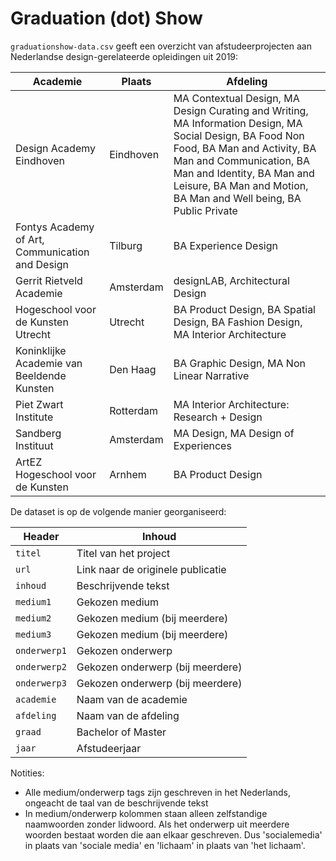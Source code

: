 # Graduation (dot) Show

`graduationshow-data.csv` geeft een overzicht van afstudeerprojecten aan Nederlandse design-gerelateerde opleidingen uit 2019:

Academie | Plaats | Afdeling
--- | --- | ---
Design Academy Eindhoven | Eindhoven | MA Contextual Design, MA Design Curating and Writing, MA Information Design, MA Social Design, BA Food Non Food, BA Man and Activity, BA Man and Communication, BA Man and Identity, BA Man and Leisure, BA Man and Motion, BA Man and Well being, BA Public Private
Fontys Academy of Art, Communication and Design | Tilburg | BA Experience Design
Gerrit Rietveld Academie | Amsterdam | designLAB, Architectural Design
Hogeschool voor de Kunsten Utrecht | Utrecht | BA Product Design, BA Spatial Design, BA Fashion Design, MA Interior Architecture
Koninklijke Academie van Beeldende Kunsten | Den Haag | BA Graphic Design, MA Non Linear Narrative
Piet Zwart Institute | Rotterdam | MA Interior Architecture: Research + Design
Sandberg Instituut | Amsterdam | MA Design, MA Design of Experiences
ArtEZ Hogeschool voor de Kunsten | Arnhem | BA Product Design

De dataset is op de volgende manier georganiseerd:

Header | Inhoud
--- | ---
`titel`| Titel van het project
`url`| Link naar de originele publicatie
`inhoud`| Beschrijvende tekst
`medium1`| Gekozen medium
`medium2`| Gekozen medium (bij meerdere)
`medium3`| Gekozen medium (bij meerdere)
`onderwerp1`| Gekozen onderwerp
`onderwerp2`| Gekozen onderwerp (bij meerdere)
`onderwerp3`| Gekozen onderwerp (bij meerdere)
`academie`| Naam van de academie
`afdeling`| Naam van de afdeling
`graad`| Bachelor of Master
`jaar`| Afstudeerjaar

Notities:

- Alle medium/onderwerp tags zijn geschreven in het Nederlands, ongeacht de taal van de beschrijvende tekst
- In medium/onderwerp kolommen staan alleen zelfstandige naamwoorden zonder lidwoord. Als het onderwerp uit meerdere woorden bestaat worden die aan elkaar geschreven. Dus 'socialemedia' in plaats van 'sociale media' en 'lichaam' in plaats van 'het lichaam'.
